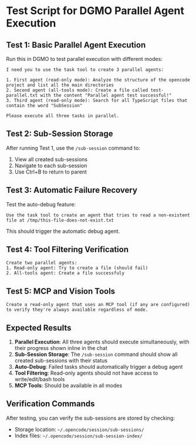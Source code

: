 # Test Script for DGMO Parallel Agent Execution

## Test 1: Basic Parallel Agent Execution

Run this in DGMO to test parallel execution with different modes:

```
I need you to use the task tool to create 3 parallel agents:

1. First agent (read-only mode): Analyze the structure of the opencode project and list all the main directories
2. Second agent (all-tools mode): Create a file called test-parallel.txt with the content "Parallel agent test successful!"
3. Third agent (read-only mode): Search for all TypeScript files that contain the word "SubSession"

Please execute all three tasks in parallel.
```

## Test 2: Sub-Session Storage

After running Test 1, use the `/sub-session` command to:

1. View all created sub-sessions
2. Navigate to each sub-session
3. Use Ctrl+B to return to parent

## Test 3: Automatic Failure Recovery

Test the auto-debug feature:

```
Use the task tool to create an agent that tries to read a non-existent file at /tmp/this-file-does-not-exist.txt
```

This should trigger the automatic debug agent.

## Test 4: Tool Filtering Verification

```
Create two parallel agents:
1. Read-only agent: Try to create a file (should fail)
2. All-tools agent: Create a file successfuly
```

## Test 5: MCP and Vision Tools

```
Create a read-only agent that uses an MCP tool (if any are configured) to verify they're always available regardless of mode.
```

## Expected Results

1. **Parallel Execution**: All three agents should execute simultaneously, with their progress shown inline in the chat
2. **Sub-Session Storage**: The `/sub-session` command should show all created sub-sessions with their status
3. **Auto-Debug**: Failed tasks should automatically trigger a debug agent
4. **Tool Filtering**: Read-only agents should not have access to write/edit/bash tools
5. **MCP Tools**: Should be available in all modes

## Verification Commands

After testing, you can verify the sub-sessions are stored by checking:

- Storage location: `~/.opencode/session/sub-sessions/`
- Index files: `~/.opencode/session/sub-session-index/`
